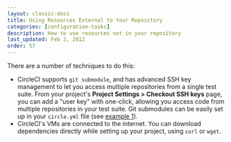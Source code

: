 ```yaml
---
layout: classic-docs
title: Using Resources External to Your Repository
categories: [configuration-tasks]
description: How to use resources not in your repository
last_updated: Feb 2, 2012
order: 57
---
```


There are a number of techniques to do this:

*   CircleCI supports `git submodule`, and has advanced SSH key management to let you access multiple repositories from a single test suite.
    From your project's **Project Settings > Checkout SSH keys**
    page, you can add a "user key" with one-click, allowing you access code from multiple repositories in your test suite.
    Git submodules can be easily set up in your `circle.yml` file (see [example 1](/docs/1.0/configuration/#checkout)).
*   CircleCI's VMs are connected to the internet. You can download dependencies directly while setting up your project, using
    `curl` or `wget`.
